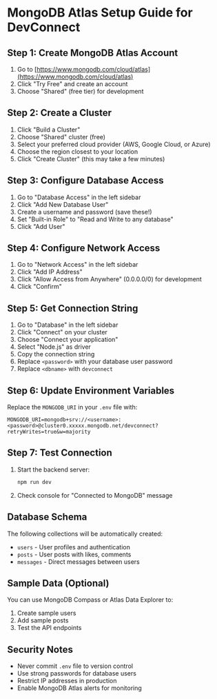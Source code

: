 # MongoDB Atlas Setup Guide for DevConnect

## Step 1: Create MongoDB Atlas Account
1. Go to [https://www.mongodb.com/cloud/atlas](https://www.mongodb.com/cloud/atlas)
2. Click "Try Free" and create an account
3. Choose "Shared" (free tier) for development

## Step 2: Create a Cluster
1. Click "Build a Cluster"
2. Choose "Shared" cluster (free)
3. Select your preferred cloud provider (AWS, Google Cloud, or Azure)
4. Choose the region closest to your location
5. Click "Create Cluster" (this may take a few minutes)

## Step 3: Configure Database Access
1. Go to "Database Access" in the left sidebar
2. Click "Add New Database User"
3. Create a username and password (save these!)
4. Set "Built-in Role" to "Read and Write to any database"
5. Click "Add User"

## Step 4: Configure Network Access
1. Go to "Network Access" in the left sidebar
2. Click "Add IP Address"
3. Click "Allow Access from Anywhere" (0.0.0.0/0) for development
4. Click "Confirm"

## Step 5: Get Connection String
1. Go to "Database" in the left sidebar
2. Click "Connect" on your cluster
3. Choose "Connect your application"
4. Select "Node.js" as driver
5. Copy the connection string
6. Replace `<password>` with your database user password
7. Replace `<dbname>` with `devconnect`

## Step 6: Update Environment Variables
Replace the `MONGODB_URI` in your `.env` file with:
```
MONGODB_URI=mongodb+srv://<username>:<password>@cluster0.xxxxx.mongodb.net/devconnect?retryWrites=true&w=majority
```

## Step 7: Test Connection
1. Start the backend server:
   ```bash
   npm run dev
   ```
2. Check console for "Connected to MongoDB" message

## Database Schema
The following collections will be automatically created:
- `users` - User profiles and authentication
- `posts` - User posts with likes, comments
- `messages` - Direct messages between users

## Sample Data (Optional)
You can use MongoDB Compass or Atlas Data Explorer to:
1. Create sample users
2. Add sample posts
3. Test the API endpoints

## Security Notes
- Never commit `.env` file to version control
- Use strong passwords for database users
- Restrict IP addresses in production
- Enable MongoDB Atlas alerts for monitoring
